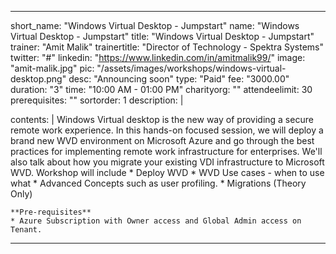 ---

short_name: "Windows Virtual Desktop - Jumpstart"
name: "Windows Virtual Desktop - Jumpstart"
title: "Windows Virtual Desktop - Jumpstart"
trainer: "Amit Malik"
trainertitle: "Director of Technology - Spektra Systems"
twitter: "#"
linkedin: "https://www.linkedin.com/in/amitmalik99/"
image: "amit-malik.jpg"
pic: "/assets/images/workshops/windows-virtual-desktop.png"
desc: "Announcing soon"
type: "Paid"
fee: "3000.00"
duration: "3"
time: "10:00 AM - 01:00 PM"
charityorg: ""
attendeelimit: 30
prerequisites: ""
sortorder: 1
description: |
    
    
contents: |
    Windows Virtual desktop is the new way of providing a secure remote work experience. In this hands-on focused session, we will deploy a brand new WVD environment on Microsoft Azure and go through the best practices for implementing remote work infrastructure for enterprises. We'll also talk about how you migrate your  existing VDI infrastructure to Microsoft WVD.
    Workshop will include
    * Deploy WVD
    * WVD Use cases - when to use what
    * Advanced Concepts such as user profiling.
    * Migrations (Theory Only)

    **Pre-requisites**
    * Azure Subscription with Owner access and Global Admin access on Tenant. 

---